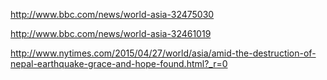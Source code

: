 http://www.bbc.com/news/world-asia-32475030

http://www.bbc.com/news/world-asia-32461019

http://www.nytimes.com/2015/04/27/world/asia/amid-the-destruction-of-nepal-earthquake-grace-and-hope-found.html?_r=0
